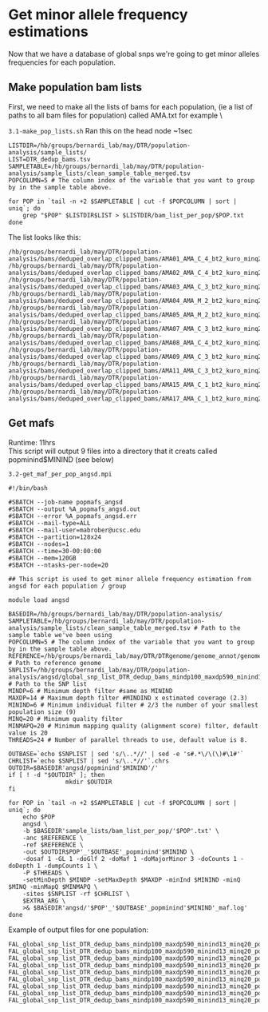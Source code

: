 # Get minor allele frequency estimations

Now that we have a database of global snps we're going to get minor alleles frequencies for each population. 

## Make population bam lists
First, we need to make all the lists of bams for each population, (ie a list of paths to all bam files for population) called AMA.txt for example \

`3.1-make_pop_lists.sh` Ran this on the head node ~1sec

	LISTDIR=/hb/groups/bernardi_lab/may/DTR/population-analysis/sample_lists/
	LIST=DTR_dedup_bams.tsv
	SAMPLETABLE=/hb/groups/bernardi_lab/may/DTR/population-analysis/sample_lists/clean_sample_table_merged.tsv
	POPCOLUMN=5 # The column index of the variable that you want to group by in the sample table above.

	for POP in `tail -n +2 $SAMPLETABLE | cut -f $POPCOLUMN | sort | uniq`; do
		grep "$POP" $LISTDIR$LIST > $LISTDIR/bam_list_per_pop/$POP.txt
	done
The list looks like this:

	/hb/groups/bernardi_lab/may/DTR/population-analysis/bams/deduped_overlap_clipped_bams/AMA01_AMA_C_4_bt2_kuro_minq20_sorted_dedup_overlapclipped.bam
	/hb/groups/bernardi_lab/may/DTR/population-analysis/bams/deduped_overlap_clipped_bams/AMA02_AMA_C_4_bt2_kuro_minq20_sorted_dedup_overlapclipped.bam
	/hb/groups/bernardi_lab/may/DTR/population-analysis/bams/deduped_overlap_clipped_bams/AMA03_AMA_C_3_bt2_kuro_minq20_sorted_dedup_overlapclipped.bam
	/hb/groups/bernardi_lab/may/DTR/population-analysis/bams/deduped_overlap_clipped_bams/AMA04_AMA_M_2_bt2_kuro_minq20_sorted_dedup_overlapclipped.bam
	/hb/groups/bernardi_lab/may/DTR/population-analysis/bams/deduped_overlap_clipped_bams/AMA05_AMA_M_2_bt2_kuro_minq20_sorted_dedup_overlapclipped.bam
	/hb/groups/bernardi_lab/may/DTR/population-analysis/bams/deduped_overlap_clipped_bams/AMA07_AMA_C_3_bt2_kuro_minq20_sorted_dedup_overlapclipped.bam
	/hb/groups/bernardi_lab/may/DTR/population-analysis/bams/deduped_overlap_clipped_bams/AMA08_AMA_C_4_bt2_kuro_minq20_sorted_dedup_overlapclipped.bam
	/hb/groups/bernardi_lab/may/DTR/population-analysis/bams/deduped_overlap_clipped_bams/AMA09_AMA_C_3_bt2_kuro_minq20_sorted_dedup_overlapclipped.bam
	/hb/groups/bernardi_lab/may/DTR/population-analysis/bams/deduped_overlap_clipped_bams/AMA11_AMA_C_3_bt2_kuro_minq20_sorted_dedup_overlapclipped.bam
	/hb/groups/bernardi_lab/may/DTR/population-analysis/bams/deduped_overlap_clipped_bams/AMA15_AMA_C_1_bt2_kuro_minq20_sorted_dedup_overlapclipped.bam
	/hb/groups/bernardi_lab/may/DTR/population-analysis/bams/deduped_overlap_clipped_bams/AMA17_AMA_C_1_bt2_kuro_minq20_sorted_dedup_overlapclipped.bam

## Get mafs
Runtime: 11hrs \
This script will output 9 files into a directory that it creats called popminind$MININD (see below)

`3.2-get_maf_per_pop_angsd.mpi`

	#!/bin/bash

	#SBATCH --job-name popmafs_angsd
	#SBATCH --output %A_popmafs_angsd.out
	#SBATCH --error %A_popmafs_angsd.err
	#SBATCH --mail-type=ALL
	#SBATCH --mail-user=mabrober@ucsc.edu
	#SBATCH --partition=128x24
	#SBATCH --nodes=1
	#SBATCH --time=30-00:00:00
	#SBATCH --mem=120GB
	#SBATCH --ntasks-per-node=20

	## This script is used to get minor allele frequency estimation from angsd for each population / group

	module load angsd

	BASEDIR=/hb/groups/bernardi_lab/may/DTR/population-analysis/
	SAMPLETABLE=/hb/groups/bernardi_lab/may/DTR/population-analysis/sample_lists/clean_sample_table_merged.tsv # Path to the sample table we've been using
	POPCOLUMN=5 # The column index of the variable that you want to group by in the sample table above. 
	REFERENCE=/hb/groups/bernardi_lab/may/DTR/DTRgenome/genome_annot/genome/kuro_filt_s500.fasta # Path to reference genome
	SNPLIST=/hb/groups/bernardi_lab/may/DTR/population-analysis/angsd/global_snp_list_DTR_dedup_bams_mindp100_maxdp590_minind13_minq20.txt # Path to the SNP list
	MINDP=6 # Minimum depth filter #same as MININD
	MAXDP=14 # Maximum depth filter #MINDIND x estimated coverage (2.3)
	MININD=6 # Minimum individual filter # 2/3 the number of your smallest population size (9)
	MINQ=20 # Minimum quality filter
	MINMAPQ=20 # Minimum mapping quality (alignment score) filter, default value is 20
	THREADS=24 # Number of parallel threads to use, default value is 8.

	OUTBASE=`echo $SNPLIST | sed 's/\..*//' | sed -e 's#.*\/\(\)#\1#'`
	CHRLIST=`echo $SNPLIST | sed 's/\..*//'`.chrs
	OUTDIR=$BASEDIR'angsd/popminind'$MININD'/'
	if [ ! -d "$OUTDIR" ]; then
					mkdir $OUTDIR
	fi

	for POP in `tail -n +2 $SAMPLETABLE | cut -f $POPCOLUMN | sort | uniq`; do
		echo $POP
		angsd \
		-b $BASEDIR'sample_lists/bam_list_per_pop/'$POP'.txt' \
		-anc $REFERENCE \
		-ref $REFERENCE \
		-out $OUTDIR$POP'_'$OUTBASE'_popminind'$MININD \
		-dosaf 1 -GL 1 -doGlf 2 -doMaf 1 -doMajorMinor 3 -doCounts 1 -doDepth 1 -dumpCounts 1 \
		-P $THREADS \
		-setMinDepth $MINDP -setMaxDepth $MAXDP -minInd $MININD -minQ $MINQ -minMapQ $MINMAPQ \
		-sites $SNPLIST -rf $CHRLIST \
		$EXTRA_ARG \
		>& $BASEDIR'angsd/'$POP'_'$OUTBASE'_popminind'$MININD'_maf.log'
	done
Example of output files for one population:

	FAL_global_snp_list_DTR_dedup_bams_mindp100_maxdp590_minind13_minq20_popminind6.arg
	FAL_global_snp_list_DTR_dedup_bams_mindp100_maxdp590_minind13_minq20_popminind6.beagle.gz
	FAL_global_snp_list_DTR_dedup_bams_mindp100_maxdp590_minind13_minq20_popminind6.depthGlobal
	FAL_global_snp_list_DTR_dedup_bams_mindp100_maxdp590_minind13_minq20_popminind6.depthSample
	FAL_global_snp_list_DTR_dedup_bams_mindp100_maxdp590_minind13_minq20_popminind6.mafs.gz
	FAL_global_snp_list_DTR_dedup_bams_mindp100_maxdp590_minind13_minq20_popminind6.pos.gz
	FAL_global_snp_list_DTR_dedup_bams_mindp100_maxdp590_minind13_minq20_popminind6.saf.gz
	FAL_global_snp_list_DTR_dedup_bams_mindp100_maxdp590_minind13_minq20_popminind6.saf.idx
	FAL_global_snp_list_DTR_dedup_bams_mindp100_maxdp590_minind13_minq20_popminind6.saf.pos.gz
